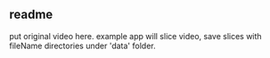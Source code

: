 ## readme
put original video here. example app will slice video, save slices with fileName directories under 'data' folder.
